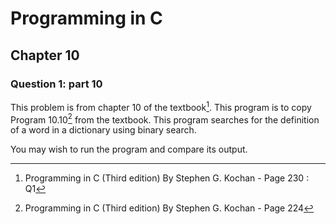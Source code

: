# Programming in C
## Chapter 10
### Question 1: part 10

This problem is from chapter 10 of the textbook[^1]. This program is to copy Program 10.10[^2] from the textbook. This program searches for the definition of a word in a dictionary using binary search.

You may wish to run the program and compare its output.


[^1]: Programming in C (Third edition) By Stephen G. Kochan - Page 230 : Q1
[^2]: Programming in C (Third edition) By Stephen G. Kochan - Page 224